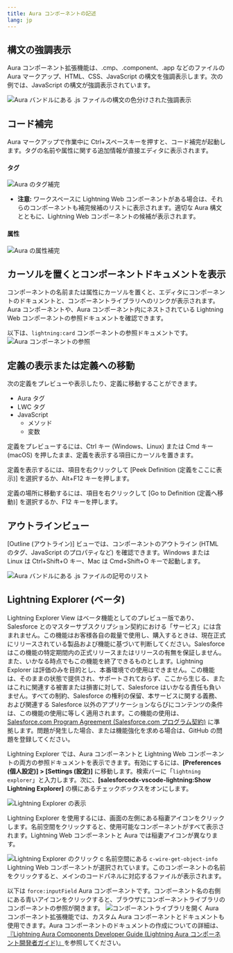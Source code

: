 ```yaml
---
title: Aura コンポーネントの記述
lang: jp
---
```


## 構文の強調表示

Aura コンポーネント拡張機能は、.cmp、.component、.app などのファイルの Aura マークアップ、HTML、CSS、JavaScript の構文を強調表示します。次の例では、JavaScript の構文が強調表示されています。

![Aura バンドルにある .js ファイルの構文の色分けされた強調表示](./images/V2_lightning_syntax.png)

## コード補完

Aura マークアップで作業中に Ctrl+スペースキーを押すと、コード補完が起動します。タグの名前や属性に関する追加情報が直接エディタに表示されます。

#### タグ

![Aura のタグ補完](./images/V2_aura_tag_completion.png)

- **注意:** ワークスペースに Lightning Web コンポーネントがある場合は、それらのコンポーネントも補完候補のリストに表示されます。適切な Aura 構文とともに、Lightning Web コンポーネントの候補が表示されます。

#### 属性

![Aura の属性補完](./images/V2_aura_attribute_completion.png)

## カーソルを置くとコンポーネントドキュメントを表示

コンポーネントの名前または属性にカーソルを置くと、エディタにコンポーネントのドキュメントと、コンポーネントライブラリへのリンクが表示されます。Aura コンポーネントや、Aura コンポーネント内にネストされている Lightning Web コンポーネントの参照ドキュメントを確認できます。

以下は、`lightning:card` コンポーネントの参照ドキュメントです。
![Aura コンポーネントの参照](./images/V2_comp_reference_aura.png)

## 定義の表示または定義への移動

次の定義をプレビューや表示したり、定義に移動することができます。

- Aura タグ
- LWC タグ
- JavaScript
  - メソッド
  - 変数

定義をプレビューするには、Ctrl キー \(Windows、Linux\) または Cmd キー \(macOS\) を押したまま、定義を表示する項目にカーソルを置きます。

定義を表示するには、項目を右クリックして [Peek Definition \(定義をここに表示\)] を選択するか、Alt+F12 キーを押します。

定義の場所に移動するには、項目を右クリックして [Go to Definition \(定義へ移動\)] を選択するか、F12 キーを押します。

## アウトラインビュー

[Outline \(アウトライン\)] ビューでは、コンポーネントのアウトライン \(HTML のタグ、JavaScript のプロパティなど\) を確認できます。Windows または Linux は Ctrl+Shift+O キー、Mac は Cmd+Shift+O キーで起動します。

![Aura バンドルにある .js ファイルの記号のリスト](./images/V2_outline_view.png)

## Lightning Explorer \(ベータ\)

Lightning Explorer View はベータ機能としてのプレビュー版であり、Salesforce とのマスターサブスクリプション契約における「サービス」には含まれません。この機能はお客様各自の裁量で使用し、購入するときは、現在正式にリリースされている製品および機能に基づいて判断してください。Salesforce はこの機能の特定期間内の正式リリースまたはリリースの有無を保証しません。また、いかなる時点でもこの機能を終了できるものとします。Lightning Explorer は評価のみを目的とし、本番環境での使用はできません。この機能は、そのままの状態で提供され、サポートされておらず、ここから生じる、またはこれに関連する被害または損害に対して、Salesforce はいかなる責任も負いません。すべての制約、Salesforce の権利の保留、本サービスに関する義務、および関連する Salesforce 以外のアプリケーションならびにコンテンツの条件は、この機能の使用に等しく適用されます。この機能の使用は、[Salesforce.com Program Agreement \(Salesforce.com プログラム契約\)](https://trailblazer.me/resource/documents/documents/pdf/TermsOfUse_en_US.pdf) に準拠します。問題が発生した場合、または機能強化を求める場合は、GitHub の問題を登録してください。

Lightning Explorer では、Aura コンポーネントと Lightning Web コンポーネントの両方の参照ドキュメントを表示できます。有効にするには、**[Preferences \(個人設定\)] > [Settings \(設定\)]** に移動します。検索バーに「`lightning explorer`」と入力します。次に、**[salesforcedx-vscode-lightning:Show Lightning Explorer]** の横にあるチェックボックスをオンにします。

![Lightning Explorer の表示](./images/V2_show_lightning_explorer.png)

Lightning Explorer を使用するには、画面の左側にある稲妻アイコンをクリックします。名前空間をクリックすると、使用可能なコンポーネントがすべて表示されます。Lightning Web コンポーネントと Aura では稲妻アイコンが異なります。

![Lightning Explorer のクリック](./images/V2_click_lightning_icon.png)
c 名前空間にある `c-wire-get-object-info` Lightning Web コンポーネントが選択されています。このコンポーネントの名前をクリックすると、メインのコードパネルに対応するファイルが表示されます。

以下は `force:inputField` Aura コンポーネントです。コンポーネント名の右側にある青いアイコンをクリックすると、ブラウザにコンポーネントライブラリのコンポーネントの参照が開きます。
![コンポーネントライブラリを開く](./images/V2_input_field_comp_lib.png)
Aura コンポーネント拡張機能では、カスタム Aura コンポーネントとドキュメントも使用できます。Aura コンポーネントのドキュメントの作成についての詳細は、[『Lightning Aura Components Developer Guide \(Lightning Aura コンポーネント開発者ガイド\)』](https://developer.salesforce.com/docs/atlas.en-us.lightning.meta/lightning/components_documentation.htm)を参照してください。
